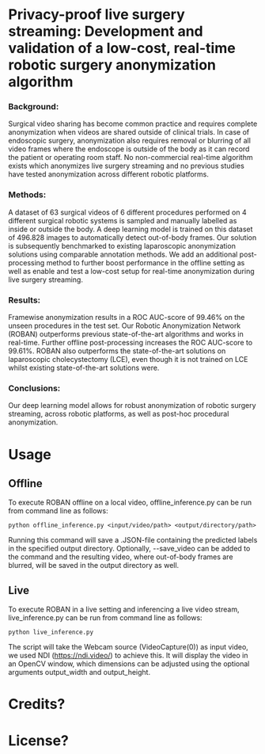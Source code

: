 # Privacy-proof live surgery streaming: Development and validation of a low-cost, real-time robotic surgery anonymization algorithm

### Background: 
Surgical video sharing has become common practice and requires complete anonymization when videos are shared outside of clinical trials. In case of endoscopic surgery, anonymization also requires removal or blurring of all video frames where the endoscope is outside of the body as it can record the patient or operating room staff. No non-commercial real-time algorithm exists which anonymizes live surgery streaming and no previous studies have tested anonymization across different robotic platforms.
### Methods:
A dataset of 63 surgical videos of 6 different procedures performed on 4 different surgical robotic systems is sampled and manually labelled as inside or outside the body. A deep learning model is trained on this dataset of 496.828 images to automatically detect out-of-body frames. Our solution is subsequently benchmarked to existing laparoscopic anonymization solutions using comparable annotation methods. We add an additional post-processing method to further boost performance in the offline setting as well as enable and test a low-cost setup for real-time anonymization during live surgery streaming.
### Results:
Framewise anonymization results in a ROC AUC-score of 99.46% on the unseen procedures in the test set. Our Robotic Anonymization Network (ROBAN) outperforms previous state-of-the-art algorithms and works in real-time. Further offline post-processing increases the ROC AUC-score to 99.61%. ROBAN also outperforms the state-of-the-art solutions on laparoscopic cholecystectomy (LCE), even though it is not trained on LCE whilst existing state-of-the-art solutions were.
### Conclusions:
Our deep learning model allows for robust anonymization of robotic surgery streaming, across robotic platforms, as well as post-hoc procedural anonymization.


# Usage
## Offline
To execute ROBAN offline on a local video, offline_inference.py can be run from command line as follows:

```python offline_inference.py <input/video/path> <output/directory/path>```

Running this command will save a .JSON-file containing the predicted labels in the specified output directory. Optionally, --save_video can be added to the command and the resulting video, where out-of-body frames are blurred, will be saved in the output directory as well.
## Live
To execute ROBAN in a live setting and inferencing a live video stream, live_inference.py can be run from command line as follows:

```python live_inference.py```

The script will take the Webcam source (VideoCapture(0)) as input video, we used NDI (https://ndi.video/) to achieve this. It will display the video in an OpenCV window, which dimensions can be adjusted using the optional arguments output_width and output_height.

# Credits?
# License?
